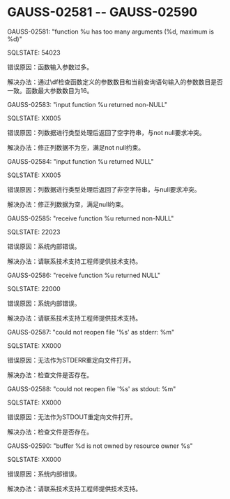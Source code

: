 # GAUSS-02581 -- GAUSS-02590<a name="ZH-CN_TOPIC_0302073544"></a>

GAUSS-02581: "function %u has too many arguments \(%d, maximum is %d\)"

SQLSTATE: 54023

错误原因：函数输入参数过多。

解决办法：通过\\df检查函数定义的参数数目和当前查询语句输入的参数数目是否一致。函数最大参数数目为16。

GAUSS-02583: "input function %u returned non-NULL"

SQLSTATE: XX005

错误原因：列数据进行类型处理后返回了空字符串，与not null要求冲突。

解决办法：修正列数据不为空，满足not null约束。

GAUSS-02584: "input function %u returned NULL"

SQLSTATE: XX005

错误原因：列数据进行类型处理后返回了非空字符串，与null要求冲突。

解决办法：修正列数据为空，满足null约束。

GAUSS-02585: "receive function %u returned non-NULL"

SQLSTATE: 22023

错误原因：系统内部错误。

解决办法：请联系技术支持工程师提供技术支持。

GAUSS-02586: "receive function %u returned NULL"

SQLSTATE: 22000

错误原因：系统内部错误。

解决办法：请联系技术支持工程师提供技术支持。

GAUSS-02587: "could not reopen file '%s' as stderr: %m"

SQLSTATE: XX000

错误原因：无法作为STDERR重定向文件打开。

解决办法：检查文件是否存在。

GAUSS-02588: "could not reopen file '%s' as stdout: %m"

SQLSTATE: XX000

错误原因：无法作为STDOUT重定向文件打开。

解决办法：检查文件是否存在。

GAUSS-02590: "buffer %d is not owned by resource owner %s"

SQLSTATE: XX000

错误原因：系统内部错误。

解决办法：请联系技术支持工程师提供技术支持。

